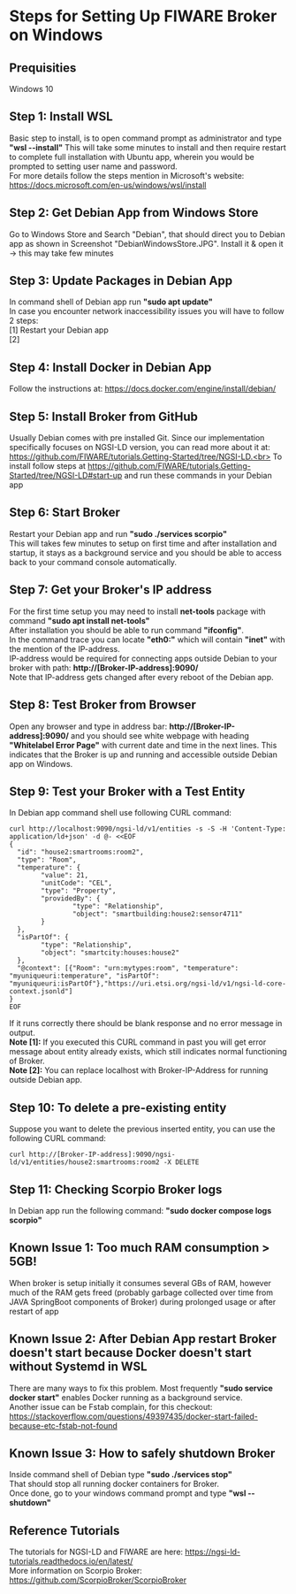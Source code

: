 # Steps for Setting Up FIWARE Broker on Windows

## Prequisities
Windows 10

## Step 1: Install WSL 
Basic step to install, is to open command prompt as administrator and type **"wsl --install"**
This will take some minutes to install and then require restart to complete full installation with Ubuntu app, wherein you would be prompted to setting user name and password.<br>For more details follow the steps mention in Microsoft's website: https://docs.microsoft.com/en-us/windows/wsl/install


## Step 2: Get Debian App from Windows Store
Go to Windows Store and Search "Debian", that should direct you to Debian app as shown in Screenshot "DebianWindowsStore.JPG". Install it & open it -> this may take few minutes

## Step 3: Update Packages in Debian App
In command shell of Debian app run **"sudo apt update"**<br>
In case you encounter network inaccessibility issues you will have to follow 2 steps:<br>
[1] Restart your Debian app<br>
[2] 

## Step 4: Install Docker in Debian App
Follow the instructions at: https://docs.docker.com/engine/install/debian/
 
## Step 5: Install Broker from GitHub
Usually Debian comes with pre installed Git. Since our implementation specifically focuses on NGSI-LD version, you can read more about it at:  https://github.com/FIWARE/tutorials.Getting-Started/tree/NGSI-LD.<br>
To install follow steps at https://github.com/FIWARE/tutorials.Getting-Started/tree/NGSI-LD#start-up and run these commands in your Debian app

## Step 6: Start Broker
Restart your Debian app and run **"sudo ./services scorpio"**<br>
This will takes few minutes to setup on first time and after installation and startup, it stays as a background service and you should be able to access back to your command console automatically.

## Step 7: Get your Broker's IP address
For the first time setup you may need to install **net-tools** package with command **"sudo apt install net-tools"**<br>
After installation you should be able to run command **"ifconfig"**. <br>
In the command trace you can locate **"eth0:"** which will contain **"inet"** with the mention of the IP-address.<br>
IP-address would be required for connecting apps outside Debian to your broker with path: **http://[Broker-IP-address]:9090/** <br>
Note that IP-address gets changed after every reboot of the Debian app.<br>

## Step 8: Test Broker from Browser
Open any browser and type in address bar: **http://[Broker-IP-address]:9090/** and you should see white webpage with heading **"Whitelabel Error Page"** with current date and time in the next lines. This indicates that the Broker is up and running and accessible outside Debian app on Windows.

## Step 9: Test your Broker with a Test Entity 
In Debian app command shell use following CURL command:<br>
```
curl http://localhost:9090/ngsi-ld/v1/entities -s -S -H 'Content-Type: application/ld+json' -d @- <<EOF
{
  "id": "house2:smartrooms:room2",
  "type": "Room",
  "temperature": {
        "value": 21,
        "unitCode": "CEL",
        "type": "Property",
        "providedBy": {
                "type": "Relationship",
                "object": "smartbuilding:house2:sensor4711"
        }
  },
  "isPartOf": {
        "type": "Relationship",
        "object": "smartcity:houses:house2"
  },
  "@context": [{"Room": "urn:mytypes:room", "temperature": "myuniqueuri:temperature", "isPartOf": "myuniqueuri:isPartOf"},"https://uri.etsi.org/ngsi-ld/v1/ngsi-ld-core-context.jsonld"]
}
EOF
```
If it runs correctly there should be blank response and no error message in output.<br>
**Note [1]:** If you executed this CURL command in past you will get error message about entity already exists, which still indicates normal functioning of Broker.<br>
**Note [2]:** You can replace localhost with Broker-IP-Address for running outside Debian app.<br>

## Step 10: To delete a pre-existing entity
Suppose you want to delete the previous inserted entity, you can use the following CURL command: <br>
```
curl http://[Broker-IP-address]:9090/ngsi-ld/v1/entities/house2:smartrooms:room2 -X DELETE 
```

## Step 11: Checking Scorpio Broker logs
In Debian app run the following command: **"sudo docker compose logs scorpio"**

## Known Issue 1: Too much RAM consumption > 5GB!
When broker is setup initially it consumes several GBs of RAM, however much of the RAM gets freed (probably garbage collected over time from JAVA SpringBoot components of Broker) during prolonged usage or after restart of app

## Known Issue 2: After Debian App restart Broker doesn't start because Docker doesn't start without Systemd in WSL
There are many ways to fix this problem. Most frequently **"sudo service docker start"** enables Docker running as a background service.<br>
Another issue can be Fstab complain, for this checkout: https://stackoverflow.com/questions/49397435/docker-start-failed-because-etc-fstab-not-found 

## Known Issue 3: How to safely shutdown Broker
Inside command shell of Debian type **"sudo ./services stop"**<br>
That should stop all running docker containers for Broker.<br>
Once done, go to your windows command prompt and type **"wsl --shutdown"**

## Reference Tutorials
The tutorials for NGSI-LD and FIWARE are here: https://ngsi-ld-tutorials.readthedocs.io/en/latest/<br>
More information on Scorpio Broker: https://github.com/ScorpioBroker/ScorpioBroker
